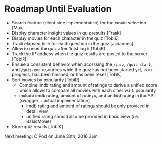 # Roadmap Until Evaluation
* Search feature (client side implementation) for the movie selection [Max]
* Display character insight values in quiz results [Frank]
* Display movies for each character in the quiz [TobiK]
* Track elapsed time for each question in the quiz [Johannes]
* Allow to reset the quiz after finishing it [TobiK]
* Track the IP address when the quiz results are posted to the server [TobiR]
* Ensure a consistent behavior when accessing the `/quiz`, `/quiz-start`, and `/quiz-end` resources while the quiz has not been started yet, is in progress, has been finished, or has been reset [TobiK]
* Sort movies by popularity [TobiR]
  * Combine imdb rating and amount of ratings to derive a unified score which allows to compare all movies with each other w.r.t. popularity
  * Include imdb rating, amount of ratings, and unified rating in the API (swagger + actual implementation)
    * imdb rating and amount of ratings should be only provided in detail view
    * unified rating should also be provided in basic view (i.e. BasicMovie)
* Store quiz results [TobiK]

Next meeting: C Pool on June 30th, 2016 3pm
